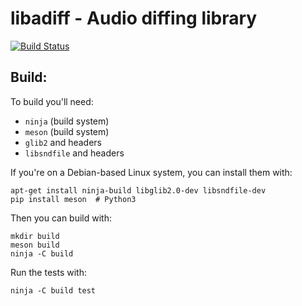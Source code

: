 libadiff - Audio diffing library
================================

[![Build Status](https://travis-ci.org/concert/libadiff.svg?branch=master)](
    https://travis-ci.org/concert/libadiff)

## Build:

To build you'll need:
 * `ninja` (build system)
 * `meson` (build system)
 * `glib2` and headers
 * `libsndfile` and headers

If you're on a Debian-based Linux system, you can install them with:
```
apt-get install ninja-build libglib2.0-dev libsndfile-dev
pip install meson  # Python3
```
Then you can build with:
```
mkdir build
meson build
ninja -C build
```
Run the tests with:
```
ninja -C build test
```
